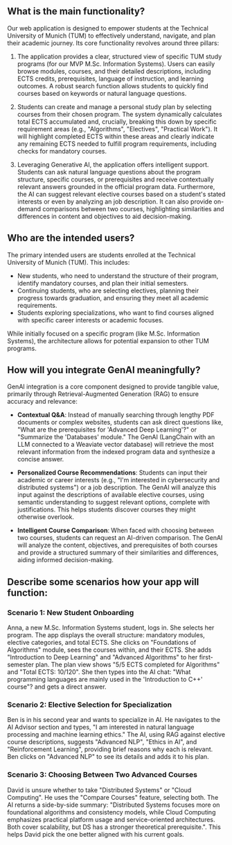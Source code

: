 ## What is the main functionality? 

Our web application is designed to empower students at the Technical University of Munich (TUM) to effectively understand, navigate, and plan their academic journey. Its core functionality revolves around three pillars: 

1. The application provides a clear, structured view of specific TUM study programs (for our MVP M.Sc. Information Systems). Users can easily browse modules, courses, and their detailed descriptions, including ECTS credits, prerequisites, language of instruction, and learning outcomes. A robust search function allows students to quickly find courses based on keywords or natural language questions. 

2. Students can create and manage a personal study plan by selecting courses from their chosen program. The system dynamically calculates total ECTS accumulated and, crucially, breaking this down by specific requirement areas (e.g., "Algorithms", "Electives", "Practical Work"). It will highlight completed ECTS within these areas and clearly indicate any remaining ECTS needed to fulfill program requirements, including checks for mandatory courses. 

3. Leveraging Generative AI, the application offers intelligent support. Students can ask natural language questions about the program structure, specific courses, or prerequisites and receive contextually relevant answers grounded in the official program data. Furthermore, the AI can suggest relevant elective courses based on a student's stated interests or even by analyzing an job description. It can also provide on-demand comparisons between two courses, highlighting similarities and differences in content and objectives to aid decision-making. 

## Who are the intended users? 

The primary intended users are students enrolled at the Technical University of Munich (TUM). This includes: 

- New students, who need to understand the structure of their program, identify mandatory courses, and plan their initial semesters. 
- Continuing students, who are selecting electives, planning their progress towards graduation, and ensuring they meet all academic requirements. 
- Students exploring specializations, who want to find courses aligned with specific career interests or academic focuses. 

While initially focused on a specific program (like M.Sc. Information Systems), the architecture allows for potential expansion to other TUM programs. 

## How will you integrate GenAI meaningfully? 

GenAI integration is a core component designed to provide tangible value, primarily through Retrieval-Augmented Generation (RAG) to ensure accuracy and relevance: 

- **Contextual Q&A**: Instead of manually searching through lengthy PDF documents or complex websites, students can ask direct questions like, "What are the prerequisites for 'Advanced Deep Learning'?" or "Summarize the 'Databases' module." The GenAI (LangChain with an LLM connected to a Weaviate vector database) will retrieve the most relevant information from the indexed program data and synthesize a concise answer. 

- **Personalized Course Recommendations**: Students can input their academic or career interests (e.g., "I'm interested in cybersecurity and distributed systems") or a job description. The GenAI will analyze this input against the descriptions of available elective courses, using semantic understanding to suggest relevant options, complete with justifications. This helps students discover courses they might otherwise overlook. 

- **Intelligent Course Comparison**: When faced with choosing between two courses, students can request an AI-driven comparison. The GenAI will analyze the content, objectives, and prerequisites of both courses and provide a structured summary of their similarities and differences, aiding informed decision-making. 

## Describe some scenarios how your app will function: 

### Scenario 1: New Student Onboarding 

Anna, a new M.Sc. Information Systems student, logs in. She selects her program. The app displays the overall structure: mandatory modules, elective categories, and total ECTS. She clicks on "Foundations of Algorithms" module, sees the courses within, and their ECTS. She adds "Introduction to Deep Learning" and "Advanced Algorithms" to her first-semester plan. The plan view shows "5/5 ECTS completed for Algorithms" and "Total ECTS: 10/120". She then types into the AI chat: "What programming languages are mainly used in the 'Introduction to C++' course"? and gets a direct answer. 

### Scenario 2: Elective Selection for Specialization 

Ben is in his second year and wants to specialize in AI. He navigates to the AI Advisor section and types, "I am interested in natural language processing and machine learning ethics." The AI, using RAG against elective course descriptions, suggests "Advanced NLP", "Ethics in AI", and "Reinforcement Learning", providing brief reasons why each is relevant. Ben clicks on "Advanced NLP" to see its details and adds it to his plan. 

### Scenario 3: Choosing Between Two Advanced Courses 

David is unsure whether to take "Distributed Systems" or "Cloud Computing". He uses the "Compare Courses" feature, selecting both. The AI returns a side-by-side summary: "Distributed Systems focuses more on foundational algorithms and consistency models, while Cloud Computing emphasizes practical platform usage and service-oriented architectures. Both cover scalability, but DS has a stronger theoretical prerequisite.". This helps David pick the one better aligned with his current goals. 
